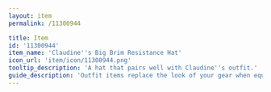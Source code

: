 ```yaml
---
layout: item
permalink: /11300944

title: Item
id: '11300944'
item_name: 'Claudine''s Big Brim Resistance Hat'
icon_url: 'item/icon/11300944.png'
tooltip_description: 'A hat that pairs well with Claudine''s outfit.'
guide_description: 'Outfit items replace the look of your gear when equipped.'
---
```

